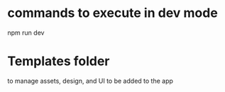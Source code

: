 # commands to execute in dev mode
npm run dev

# Templates folder
to manage assets, design, and UI to be added to the app
